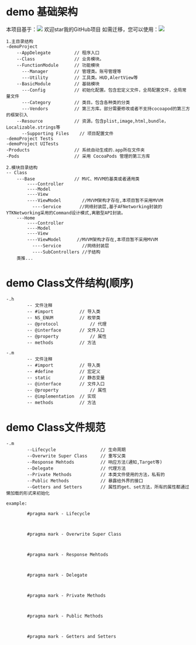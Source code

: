 # demo 基础架构

本项目基于：![](https://github.com/vbonluk/demo-iOS-MVC-project)
欢迎star我的GitHub项目
如需迁移，您可以使用：![](https://github.com/vbonluk/Project-Rebuilder)

	1.主目录结构
	-demoProject
	    --AppDelegate         // 程序入口
	    --Class               // 业务模块。
	    --FunctionModule      // 功能模块  
	      ---Manager          // 管理类。账号管理等
	      ---Utility          // 工具类。HUD,AlertView等
	    --BasicModule         // 基础模块
	      ---Config           // 初始化配置。包含宏定义文件，全局配置文件，全局常量文件  
	      ---Category         // 类目。包含各种类的分类
	      ---Vendors          // 第三方库。部分需要修改或者不支持cocoapod的第三方的框架引入
	    --Resource            // 资源。包含plist,image,html,bundle，Localizable.strings等
          --Supporting Files    // 项目配置文件
	-demoProject Tests
	-demoProject UITests
	-Products                 // 系统自动生成的.app所在文件夹
	-Pods                     // 采用 CocoaPods 管理的第三方库
	
	2.模块目录结构
	-- Class         
	    ---Base               // MVC、MVVM的基类或者通用类
	        ----Controller     
	        ----Model       
	        ----View 
	        ----ViewModel    	 //MVVM架构才存在,本项目暂不采用MVVM
              ----Service       //网络封装层,基于AFNetworking封装的YTKNetworking采用的Command设计模式,离散型API封装。
	    ---Home
	        ----Controller     
	        ----Model       
	        ----View 
	        ----ViewModel      //MVVM架构才存在,本项目暂不采用MVVM
              ----Service        //网络封装层
              ----SubControllers //子结构
		类推...
# demo Class文件结构(顺序)
	
	-.h
            -- 文件注释
            -- #import			// 导入类
            -- NS_ENUM			// 枚举类
            -- @protocol			// 代理
            -- @interface		// 文件入口
            -- @property			// 属性
            -- methods		    // 方法
	
	-.m
            -- 文件注释
            -- #import			// 导入类
            -- #define			// 宏定义
            -- static 			// 静态变量
            -- @interface		// 文件入口
            -- @property			// 属性
            -- @implementation	// 实现
            -- methods			// 方法	

# demo Class文件规范

	-.m
            --Lifecycle           		// 生命周期
            --Overwrite Super Class		// 重写父类
            --Response Mehtods			// 响应方法(通知,Target等)
            --Delegate        		   	// 代理方法
            --Private Methods        	// 本类文件使用的方法，私有的
            --Public Methods			// 暴露给外界的接口
            --Getters and Setters		// 属性的get、set方法，所有的属性都通过 懒加载的形式来初始化
    
    example:
        
            #pragma mark - Lifecycle
            
            
            
            #pragma mark - Overwrite Super Class
            
            
            
            #pragma mark - Response Mehtods
            
            
            
            #pragma mark - Delegate
            
            
            
            #pragma mark - Private Methods
            
            
            
            #pragma mark - Public Methods
            
            
            
            #pragma mark - Getters and Setters
            
            
            
